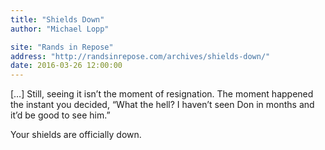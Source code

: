 ```yaml
---
title: "Shields Down"
author: "Michael Lopp"

site: "Rands in Repose"
address: "http://randsinrepose.com/archives/shields-down/"
date: 2016-03-26 12:00:00
---
```


[…] Still, seeing it isn’t the moment of resignation. The moment happened the instant you decided, “What the hell? I haven’t seen Don in months and it’d be good to see him.”

Your shields are officially down.
